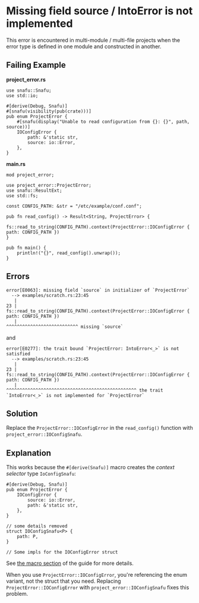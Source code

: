 # Missing field source / IntoError is not implemented

This error is encountered in multi-module / multi-file projects when
the error type is defined in one module and constructed in another.

## Failing Example

**project_error.rs**

```rust,ignore
use snafu::Snafu;
use std::io;

#[derive(Debug, Snafu)]
#[snafu(visibility(pub(crate)))]
pub enum ProjectError {
    #[snafu(display("Unable to read configuration from {}: {}", path, source))]
    IOConfigError {
        path: &'static str,
        source: io::Error,
    },
}
```

**main.rs**

```rust,ignore
mod project_error;

use project_error::ProjectError;
use snafu::ResultExt;
use std::fs;

const CONFIG_PATH: &str = "/etc/example/conf.conf";

pub fn read_config() -> Result<String, ProjectError> {
    fs::read_to_string(CONFIG_PATH).context(ProjectError::IOConfigError { path: CONFIG_PATH })
}

pub fn main() {
    println!("{}", read_config().unwrap());
}
```

## Errors

```text
error[E0063]: missing field `source` in initializer of `ProjectError`
  --> examples/scratch.rs:23:45
   |
23 |     fs::read_to_string(CONFIG_PATH).context(ProjectError::IOConfigError { path: CONFIG_PATH })
   |                                             ^^^^^^^^^^^^^^^^^^^^^^^^^^^ missing `source`
```

and

```text
error[E0277]: the trait bound `ProjectError: IntoError<_>` is not satisfied
  --> examples/scratch.rs:23:45
   |
23 |     fs::read_to_string(CONFIG_PATH).context(ProjectError::IOConfigError { path: CONFIG_PATH })
   |                                             ^^^^^^^^^^^^^^^^^^^^^^^^^^^^^^^^^^^^^^^^^^^^^^^^^ the trait `IntoError<_>` is not implemented for `ProjectError`
```

## Solution

Replace the `ProjectError::IOConfigError` in the `read_config()`
function with `project_error::IOConfigSnafu`.

## Explanation

This works because the `#[derive(Snafu)]` macro creates the *context
selector* type `IoConfigSnafu`:

```rust,ignore
#[derive(Debug, Snafu)]
pub enum ProjectError {
    IOConfigError {
        source: io::Error,
        path: &'static str,
    },
}

// some details removed
struct IOConfigSnafu<P> {
    path: P,
}

// Some impls for the IOConfigError struct
```

See [the macro section](guide::the_macro) of the guide for more details.

When you use `ProjectError::IOConfigError`, you're referencing the
enum variant, not the struct that you need. Replacing
`ProjectError::IOConfigError` with `project_error::IOConfigSnafu`
fixes this problem.
